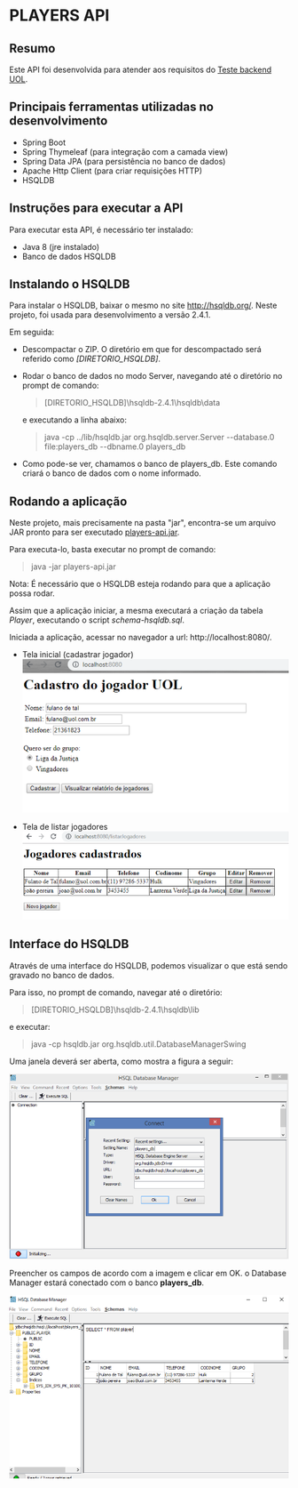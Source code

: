 PLAYERS API
===============

## Resumo

Este API foi desenvolvida para atender aos requisitos do [Teste backend UOL](https://github.com/uolhost/test-backEnd-Java).

## Principais ferramentas utilizadas no desenvolvimento

* Spring Boot
* Spring Thymeleaf (para integração com a camada view)
* Spring Data JPA (para persistência no banco de dados)
* Apache Http Client (para criar requisições HTTP)
* HSQLDB
	
## Instruções para executar a API

Para executar esta API, é necessário ter instalado:

* Java 8 (jre instalado)
* Banco de dados HSQLDB

## Instalando o HSQLDB

Para instalar o HSQLDB, baixar o mesmo no site http://hsqldb.org/. Neste projeto, foi usada para desenvolvimento a versão 2.4.1.

Em seguida:

* Descompactar o ZIP. O diretório em que for descompactado será referido como *_[DIRETORIO_HSQLDB]_*.

* Rodar o banco de dados no modo Server, navegando até o diretório no prompt de comando:

   > [DIRETORIO_HSQLDB]\hsqldb-2.4.1\hsqldb\data

  e executando a linha abaixo:

   > java -cp ../lib/hsqldb.jar org.hsqldb.server.Server --database.0 file:players_db --dbname.0 players_db

* Como pode-se ver, chamamos o banco de players_db. Este comando criará o banco de dados com o nome informado.

## Rodando a aplicação

Neste projeto, mais precisamente na pasta "jar", encontra-se um arquivo JAR pronto para ser executado [players-api.jar](/jar/players-api.jar).

Para executa-lo, basta executar no prompt de comando:

  > java -jar players-api.jar

Nota: É necessário que o HSQLDB esteja rodando para que a aplicação possa rodar.

Assim que a aplicação iniciar, a mesma executará a criação da tabela _Player_, executando o script *_schema-hsqldb.sql_*.

Iniciada a aplicação, acessar no navegador a url: http://localhost:8080/.

* Tela inicial (cadastrar jogador)
![Tela Inicial - Cadastrar jogador](/referencias/cadastrar_jogador.png)

* Tela de listar jogadores
![Tela Inicial - Listar jogadores](/referencias/jogadores_cadastrados.png)

## Interface do HSQLDB

Através de uma interface do HSQLDB, podemos visualizar o que está sendo gravado no banco de dados.

Para isso, no prompt de comando, navegar até o diretório:

   > [DIRETORIO_HSQLDB]\hsqldb-2.4.1\hsqldb\lib

e executar:

   > java -cp hsqldb.jar org.hsqldb.util.DatabaseManagerSwing

Uma janela deverá ser aberta, como mostra a figura a seguir:

![HSQLDB Database Manager](/referencias/hsqldb_db_manager_2.png)

Preencher os campos de acordo com a imagem e clicar em OK. o Database Manager estará conectado com o banco **players_db**.

![HSQLDB Database Manager - Tabela](/referencias/hsqldb_db_manager.png)

